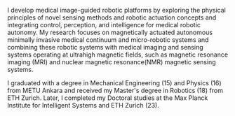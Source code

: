 <p>I develop medical image-guided robotic platforms by exploring the physical principles of novel sensing methods and robotic actuation concepts and integrating control, perception, and intelligence for medical robotic autonomy. My research focuses on magnetically actuated autonomous minimally invasive medical continuum and micro-robotic systems and combining these robotic systems with medical imaging and sensing systems operating at ultrahigh magnetic fields, such as magnetic resonance imaging (MRI) and nuclear magnetic resonance(NMR) magnetic sensing systems. </p>

<p>I graduated with a degree in Mechanical Engineering (15) and Physics (16) from METU Ankara and received my Master's degree in Robotics (18) from ETH Zurich. Later, I  completed my Doctoral studies at the Max Planck Institute for Intelligent Systems and ETH Zurich (23). </p>